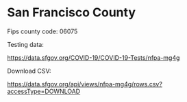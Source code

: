 # San Francisco County

Fips county code: 06075

Testing data:

https://data.sfgov.org/COVID-19/COVID-19-Tests/nfpa-mg4g

Download CSV:

https://data.sfgov.org/api/views/nfpa-mg4g/rows.csv?accessType=DOWNLOAD
